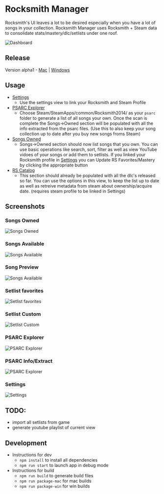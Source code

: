 # Rocksmith Manager
Rocksmith's UI leaves a lot to be desired especially when you have a lot of songs in your collection.  Rocksmith Manager uses Rocksmith + Steam data to consolidate stats/mastery/dlc/setlists under one roof. 

![Dashboard](https://github.com/sandiz/rs-manager/raw/master/assets/images/dashboard.png)
## Release
Version alpha1 - [Mac](https://github.com/sandiz/rs-manager/releases/download/alpha1/Rocksmith.Manager-macos-x64.zip) | [Windows](https://github.com/sandiz/rs-manager/releases/download/alpha1/Rocksmith.Manager-win32-x64.zip)


## Usage
- [Settings](#settings)
    - Use the settings view to link your Rocksmith and Steam Profile
- [PSARC Explorer](#psarc-explorer)
    - Choose Steam/SteamApps/common/Rocksmith2014/ as your `psarc` folder to generate a list of all songs your own. Once the scan is complete the Songs->Owned section will be populated with all the info extracted from the psarc files. (Use this to also keep your song collection up to date after you buy new songs froms Steam)
- [Songs Owned](#songs-owned)
    - Songs->Owned section should now list songs that you own. You can use basic operations like search, sort, filter as well as view YouTube vidoes of your songs or add them to setlists. If you linked your Rocksmith profile in [Settings](#settings) you can Update RS Favorites/Mastery by clicking the appropriate button
- [RS Catalog](#songs-available)
    - This section should already be populated with all the dlc's released so far. You can use the options in this view, to keep the list up to date as well as retreive metadata from steam about ownership/acquire date. (requires steam profile to be linked in Settings)

## Screenshots
### Songs Owned
![Songs Owned](https://github.com/sandiz/rs-manager/raw/master/assets/images/songs.owned.png)
### Songs Available
![Songs Available](https://github.com/sandiz/rs-manager/raw/master/assets/images/songs.available.png)
### Song Preview
![Songs Available](https://github.com/sandiz/rs-manager/raw/master/assets/images/songPreview.png)
### Setlist favorites
![Setlist favorites](https://github.com/sandiz/rs-manager/raw/master/assets/images/setlist.favorites.png)
### Setlist Custom
![Setlist Custom](https://github.com/sandiz/rs-manager/raw/master/assets/images/setlist.practicelist.png)
### PSARC Explorer
![PSARC Explorer](https://github.com/sandiz/rs-manager/raw/master/assets/images/psarcExplorer.png)
### PSARC Info/Extract
![PSARC Explorer](https://github.com/sandiz/rs-manager/raw/master/assets/images/extractFromPsarc.png)
### Settings
![Settings](https://github.com/sandiz/rs-manager/raw/master/assets/images/settings.png)


## TODO:
- import all setlists from game
- generate youtube playlist of current view

## Development
- Instructions for dev
    - `npm install` to install all dependencies
    - `npm run start` to launch app in debug mode
- Instructions for build
    - `npm run build` to generate build files
    - `npm run package-mac` for mac builds
    - `npm run package-win` for win builds
